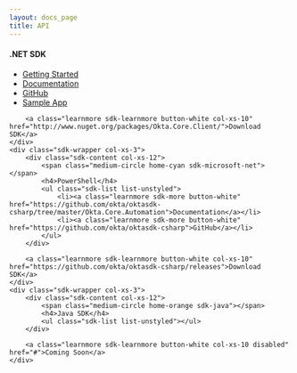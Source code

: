 ```yaml
---
layout: docs_page
title: API
---
```


<div class="container-narrow">
  <div class="row">
    <div class="sdk-wrapper col-xs-3">
        <div class="sdk-content col-xs-12">
          <span class="medium-circle home-blue sdk-microsoft-net"></span>
          <h4>.NET SDK</h4>
          <ul class="sdk-list list-unstyled">
              <li><a class="learnmore sdk-more button-white" href="/docs/sdk/core/csharp_api_sdk/html/6af60b57-62fa-477c-a899-e2f21286c53d.htm">Getting Started</a></li>
              <li><a class="learnmore sdk-more button-white" href="/docs/sdk/core/csharp_api_sdk/">Documentation</a></li>
              <li><a class="learnmore sdk-more button-white" href="https://github.com/okta/oktasdk-csharp">GitHub</a></li>
              <li><a class="learnmore sdk-more button-white" href="https://github.com/okta/okta-music-store">Sample App</a></li>
            </ul>
        </div>
        
        <a class="learnmore sdk-learnmore button-white col-xs-10" href="http://www.nuget.org/packages/Okta.Core.Client/">Download SDK</a>
    </div>
    <div class="sdk-wrapper col-xs-3">
        <div class="sdk-content col-xs-12">
            <span class="medium-circle home-cyan sdk-microsoft-net"></span>
            <h4>PowerShell</h4>
            <ul class="sdk-list list-unstyled">
                <li><a class="learnmore sdk-more button-white" href="https://github.com/okta/oktasdk-csharp/tree/master/Okta.Core.Automation">Documentation</a></li>
                <li><a class="learnmore sdk-more button-white" href="https://github.com/okta/oktasdk-csharp">GitHub</a></li>
            </ul>
        </div>
        
        <a class="learnmore sdk-learnmore button-white col-xs-10" href="https://github.com/okta/oktasdk-csharp/releases">Download SDK</a>
    </div>
    <div class="sdk-wrapper col-xs-3">
        <div class="sdk-content col-xs-12">
            <span class="medium-circle home-orange sdk-java"></span>
            <h4>Java SDK</h4>
            <ul class="sdk-list list-unstyled"></ul>
        </div>
        
        <a class="learnmore sdk-learnmore button-white col-xs-10 disabled" href="#">Coming Soon</a>
    </div>
  </div><!-- /.row -->
</div> <!-- /.container-narrow -->